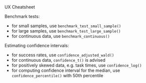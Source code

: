 UX Cheatsheet

Benchmark tests:
- for small samples, use `benchmark_test_small_sample()`
- for large samples, use `benchmark_test_large_sample()`
- for continuous data, use `benchmark_continuous()`

Estimating confidence intervals:
- for success rates, use `confidence_adjusted_wald()`
- for continuous data, `confidence_t()` is advised
- for positively skewed data, e.g. task times, use `confidence_log()`
- for computing confidence interval for the median, use `confidence_percentile()` with 50th percentile
